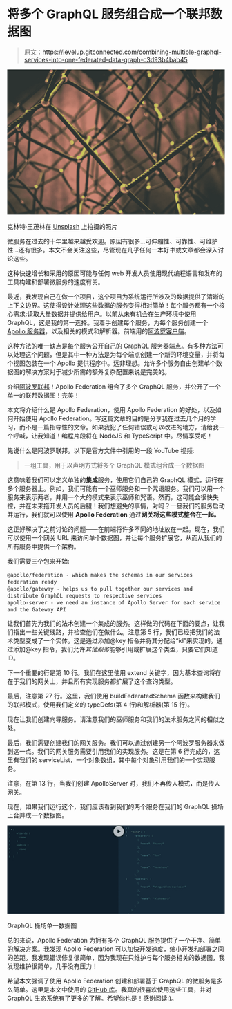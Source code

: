 # 将多个 GraphQL 服务组合成一个联邦数据图

> 原文：<https://levelup.gitconnected.com/combining-multiple-graphql-services-into-one-federated-data-graph-c3d93b4bab45>

![](img/f90f6981395f9c85f068277215ec8633.png)

克林特·王茂林在 [Unsplash](https://unsplash.com?utm_source=medium&utm_medium=referral) 上拍摄的照片

微服务在过去的十年里越来越受欢迎。原因有很多…可伸缩性、可靠性、可维护性…还有很多。本文不会关注这些，尽管现在几乎任何一本好书或文章都会深入讨论这些。

这种快速增长和采用的原因可能与任何 web 开发人员使用现代编程语言和发布的工具构建和部署微服务的速度有关。

最近，我发现自己在做一个项目，这个项目为系统运行所涉及的数据提供了清晰的上下文边界。这使得设计处理这些数据的服务变得相对简单！每个服务都有一个核心需求:读取大量数据并提供给用户。以前从未有机会在生产环境中使用 GraphQL，这是我的第一选择。我着手创建每个服务，为每个服务创建一个 [Apollo 服务器](https://www.apollographql.com/docs/apollo-server/)，以及相关的模式和解析器。前端用的[阿波罗客户端](https://www.apollographql.com/docs/react/)。

这种方法的唯一缺点是每个服务公开自己的 GraphQL 服务器端点。有多种方法可以处理这个问题，但是其中一种方法是为每个端点创建一个新的环境变量，并将每个视图包装在一个 Apollo 提供程序中。远非理想。允许多个服务自由创建单个数据图的解决方案对于减少所需的额外复杂配置来说是完美的。

介绍[阿波罗联邦](https://www.apollographql.com/docs/federation/)！Apollo Federation 组合了多个 GraphQL 服务，并公开了一个单一的联邦数据图！完美！

本文将介绍什么是 Apollo Federation，使用 Apollo Federation 的好处，以及如何开始使用 Apollo Federation。写这篇文章的目的是分享我在过去几个月的学习，而不是一篇指导性的文章。如果我犯了任何错误或可以改进的地方，请给我一个呼喊，让我知道！编程片段将在 NodeJS 和 TypeScript 中。尽情享受吧！

先说什么是阿波罗联邦。以下是官方文件中引用的一段 YouTube 视频:

> 一组工具，用于以声明方式将多个 GraphQL 模式组合成一个数据图

这意味着我们可以定义单独的**集成**服务，使用它们自己的 GraphQL 模式，运行在多个服务器上。例如，我们可能有一个巫师服务和一个咒语服务。我们可以用一个服务来表示两者，并用一个大的模式来表示巫师和咒语。然而，这可能会很快失控，并在未来拖开发人员的后腿！我们想避免的事情，对吗？一旦我们的服务启动并运行，我们就可以使用 **Apollo Federation** 通过**网关将这些模式整合在一起。**

这正好解决了之前讨论的问题——在前端将许多不同的地址放在一起。现在，我们可以使用一个网关 URL 来访问单个数据图，并让每个服务扩展它，从而从我们的所有服务中提供一个架构。

我们需要三个包来开始:

```
@apollo/federation - which makes the schemas in our services federation ready
@apollo/gateway - helps us to pull together our services and distribute GraphQL requests to respective services
apollo-server - we need an instance of Apollo Server for each service and the Gateway API
```

让我们首先为我们的法术创建一个集成的服务。这样做的代码在下面的要点，让我们指出一些关键线路，并检查他们在做什么。注意第 5 行，我们已经把我们的法术类型变成了一个实体。这是通过添加@key 指令并将其分配给“id”来实现的。通过添加@key 指令，我们允许*其他服务*能够引用或扩展这个类型，只要它们知道 ID。

下一个重要的行是第 10 行。我们在这里使用 extend 关键字，因为基本查询将存在于我们的网关上，并且所有实现服务都扩展了这个查询类型。

最后，注意第 27 行。这里，我们使用 buildFederatedSchema 函数来构建我们的联邦模式，使用我们定义的 typeDefs(第 4 行)和解析器(第 15 行)。

现在让我们创建向导服务。请注意我们的巫师服务和我们的法术服务之间的相似之处。

最后，我们需要创建我们的网关服务。我们可以通过创建另一个阿波罗服务器来做到这一点。我们的网关服务需要引用我们的实现服务。这是在第 6 行完成的，这里有我们的 serviceList，一个对象数组，其中每个对象引用我们的一个实现服务。

注意，在第 13 行，当我们创建 ApolloServer 时，我们不再传入模式，而是传入网关。

现在，如果我们运行这个，我们应该看到我们的两个服务在我们的 GraphQL 操场上合并成一个数据图。

![](img/417c0375f8d6a3a72e2c5026a5dfaa5f.png)

GraphQL 操场单一数据图

总的来说，Apollo Federation 为拥有多个 GraphQL 服务提供了一个干净、简单的解决方案。我发现 Apollo Federation 可以加快开发速度，缩小开发和部署之间的差距。我发现错误修复很简单，因为我现在只维护与每个服务相关的数据图，我发现维护很简单，几乎没有压力！

希望本文强调了使用 Apollo Federation 创建和部署基于 GraphQL 的微服务是多么简单。这里是本文中使用的 [GitHub 库](https://github.com/gitpancake/federation-medium-spells)。我真的很喜欢使用这些工具，并对 GraphQL 生态系统有了更多的了解。希望你也是！感谢阅读:)。